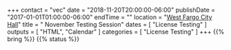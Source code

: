 +++
contact = "vec"
date = "2018-11-20T20:00:00-06:00"
publishDate = "2017-01-01T01:00:00-06:00"
endTime = ""
location = "[West Fargo City Hall](/places/west-fargo-city-hall/)"
title = " November Testing Session"
dates = [ "License Testing" ]
outputs = [ "HTML", "Calendar" ]
categories = [ "License Testing" ]
+++
{{% bring %}}
{{% status %}}

